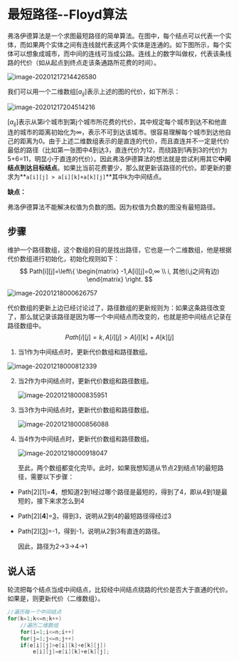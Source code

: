 # 最短路径--Floyd算法

弗洛伊德算法是一个求图最短路径的简单算法。在图中，每个结点可以代表一个实体，而如果两个实体之间有连线就代表这两个实体是连通的。如下图所示，每个实体可以想象成城市，而中间的连线可当成公路。连线上的数字叫做权，代表该条线路的代价（如从起点到终点走该条通路所花费的时间）。

![image-20201217214426580](https://gitee.com/mw515031/image/raw/master/image/image-20201217214426580.png)

我们可以用一个二维数组[$a_{ij}$]表示上述的图的代价，如下所示：

![image-20201217204514216](https://gitee.com/mw515031/image/raw/master/image/image-20201217204514216.png)

[$a_{ij}$]表示从第i个城市到第j个城市所花费的代价，其中规定每个城市到达不和他直连的城市的距离初始化为∞，表示不可到达该城市。很容易理解每个城市到达他自己的距离为0。由于上述二维数组表示的是直连的代价，而且直连并不一定是代价最低的路径（比如第一张图中4到达3，直连代价为12，而绕路到1再到3的代价为5+6=11，明显小于直连的代价）。因此弗洛伊德算法的想法就是尝试利用其它**中间结点到达目标结点**。如果比当前花费要少，那么就更新该路径的代价。即更新的要求为**`a[i][j] > a[i][k]+a[k][j]`**其中k为中间结点。

**缺点：**

弗洛伊德算法不能解决权值为负数的图。因为权值为负数的图没有最短路径。

## 步骤

维护一个路径数组，这个数组的目的是找出路径，它也是一个二维数组，他是根据代价数组进行初始化，初始化规则如下：
$$
Path[i][j]=\left\{
\begin{matrix}
 -1,A[i][j]=0,∞ \\
 i, 其他(i,j之间有边)
\end{matrix}
\right.
$$


![image-20201218000626757](https://gitee.com/mw515031/image/raw/master/image/image-20201218000626757.png)

代价数组的更新上边已经讨论过了，路径数组的更新规则为：如果这条路径改变了，那么就记录该路径是因为哪一个中间结点而改变的，也就是把中间结点记录在路径数组中。
$$
Path[i][j]=k,A[i][j] > A[i][k]+A[k][j]
$$

1. 当1作为中间结点时，更新代价数组和路径数组。

![image-20201218000812339](https://gitee.com/mw515031/image/raw/master/image/image-20201218000812339.png)

2. 当2作为中间结点时，更新代价数组和路径数组。

   ![image-20201218000835951](https://gitee.com/mw515031/image/raw/master/image/image-20201218000835951.png)

3. 当3作为中间结点时，更新代价数组和路径数组。

   ![image-20201218000856088](https://gitee.com/mw515031/image/raw/master/image/image-20201218000856088.png)

4. 当4作为中间结点时，更新代价数组和路径数组。

   ![image-20201218000918047](https://gitee.com/mw515031/image/raw/master/image/image-20201218000918047.png)

   至此，两个数组都变化完毕。此时，如果我想知道从节点2到结点1的最短路径，需要以下步骤：

- Path\[2][1]=**4**，想知道2到1经过哪个路径是最短的，得到了4，即从4到1是最短的，接下来求怎么到4

- Path\[2][**4**]=<u>3</u>，得到3，说明从2到4的最短路径得经过3

- Path\[2][<u>3</u>]=-1，得到-1，说明从2到3有直连的路径。

  因此，路径为2->3->4->1

## 说人话

轮流把每个结点当成中间结点，比较经中间结点绕路的代价是否大于直通的代价。如果是，则更新代价（二维数组）。

```java
//遍历每一个中间结点
for(k=1;k<=n;k++)
    //遍历二维数组
    for(i=1;i<=n;i++)
    for(j=1;j<=n;j++)
    if(e[i][j]>e[i][k]+e[k][j])
    	e[i][j]=e[i][k]+e[k][j];
```















